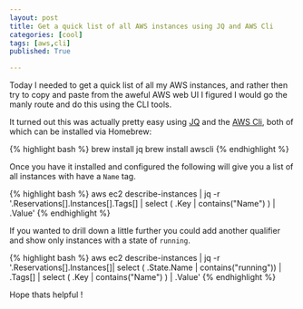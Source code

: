 ```yaml
---
layout: post
title: Get a quick list of all AWS instances using JQ and AWS Cli
categories: [cool]
tags: [aws,cli]
published: True

---
```


Today I needed to get a quick list of all my AWS instances, and rather then try to copy and paste from the aweful AWS web UI I figured I would go the manly route and do this using the CLI tools.

It turned out this was actually pretty easy using [JQ](stedolan.github.io/jq/) and the [AWS Cli](http://aws.amazon.com/cli/), both of which can be installed via Homebrew:

{% highlight bash %}
brew install jq
brew install awscli
{% endhighlight %}

Once you have it installed and configured the following will give you a list of all instances with have a `Name` tag.

{% highlight bash %}
 aws ec2 describe-instances | jq -r '.Reservations[].Instances[].Tags[] | select ( .Key | contains("Name") ) | .Value'
{% endhighlight %}


If you wanted to drill down a little further you could add another qualifier and show only instances with a state of `running`.

{% highlight bash %}
aws ec2 describe-instances | jq -r '.Reservations[].Instances[]| select ( .State.Name | contains("running")) | .Tags[] | select ( .Key | contains("Name") ) | .Value'
{% endhighlight %}

Hope thats helpful !
